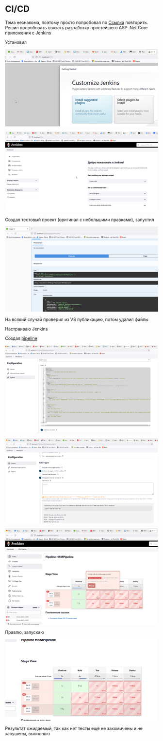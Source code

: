 ﻿# CI/CD

Тема незнакома, поэтому просто попробовал по [Ссылка](https://mahedee.net/configure-ci-cd-pipeline-with-jenkins-github-and-asp.net-core/) повторить.
Решил попробовать связать разработку простейшего ASP .Net Core приложения с Jenkins

Установил

![screenshot 01](screenshots/01.png)

![screenshot 02](screenshots/02.png)


Создал тестовый проект (оригинал с небольшими правками), запустил

![screenshot 03](screenshots/03.png)

На всякий случай проверил из VS публикацию, потом удалил файлы

Настраиваю Jenkins

Создал [pipeline](pipeline.json) 

![screenshot 04](screenshots/04.png)

![screenshot 05](screenshots/05.png)

![screenshot 06](screenshots/06.png)

Правлю, запускаю

![screenshot 07](screenshots/07.png)

Результат ожидаемый, так как нет тесты ещё не закомичены и не запушены,
выполняю

